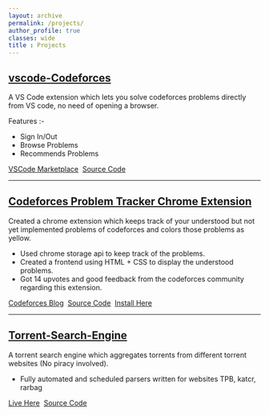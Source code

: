 ```yaml
---
layout: archive
permalink: /projects/
author_profile: true
classes: wide
title : Projects
---
```




## [vscode-Codeforces](https://github.com/KaustubhSathe/Codeforces)
A VS Code extension which lets you solve codeforces problems directly from VS code, no need of opening a browser.

Features :-
- Sign In/Out
- Browse Problems
- Recommends Problems

[VSCode Marketplace](https://marketplace.visualstudio.com/items?itemName=KaustubhSathe.vscode-codeforces)&nbsp;&nbsp;[Source Code](https://github.com/KaustubhSathe/Codeforces)

----------------------------------------------------------------
## [Codeforces Problem Tracker Chrome Extension](https://github.com/KaustubhSathe/Codeforces-Problem-Tracker)

Created a chrome extension which keeps track of your understood but not yet implemented problems of codeforces and colors those problems as yellow.
- Used chrome storage api to keep track of the problems.
- Created a frontend using HTML + CSS to display the understood problems.
- Got 14 upvotes and good feedback from the codeforces community regarding this extension.

[Codeforces Blog](https://codeforces.com/blog/entry/73196)&nbsp;&nbsp;[Source Code](https://github.com/KaustubhSathe/Codeforces-Problem-Tracker)&nbsp;&nbsp;[Install Here](https://chrome.google.com/webstore/detail/codeforces-problem-tracke/mopegdapkaknnngnandcpimkoimcoioc?utm_source=chrome-ntp-icon&authuser=1)

----------------------------------------------------------------


## [Torrent-Search-Engine](https://github.com/KaustubhSathe/Torrent-Search-Engine)

A torrent search engine which aggregates torrents from different torrent websites (No piracy involved).
- Fully automated and scheduled parsers written for websites TPB, katcr, rarbag

[Live Here](https://kstorrentse.herokuapp.com/)&nbsp;&nbsp;[Source Code](https://github.com/KaustubhSathe/Torrent-Search-Engine)

